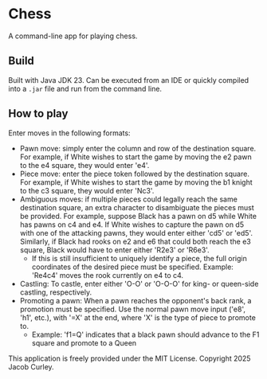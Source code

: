 # Chess

A command-line app for playing chess.

## Build

Built with Java JDK 23. Can be executed from an IDE or quickly compiled into a `.jar` file and run from the command
line.

## How to play

Enter moves in the following formats:

* Pawn move: simply enter the column and row of the destination square. For example, if White wishes to start the game
  by moving the e2 pawn to the e4 square, they would enter 'e4'.
* Piece move: enter the piece token followed by the destination square. For example, if White wishes to start the game
  by moving the b1 knight to the c3 square, they would enter 'Nc3'.
* Ambiguous moves: if multiple pieces could legally reach the same destination square, an extra character to
  disambiguate the pieces must be provided. For example, suppose Black has a pawn on d5 while White has pawns on c4 and
  e4. If White wishes to capture the pawn on d5 with one of the attacking pawns, they would enter either 'cd5' or
  'ed5'. Similarly, if Black had rooks on e2 and e6 that could both reach the e3 square, Black would have to enter
  either 'R2e3' or 'R6e3'.
    * If this is still insufficient to uniquely identify a piece, the full origin coordinates of the desired piece must
      be specified. Example: 'Re4c4' moves the rook currently on e4 to c4.
* Castling: To castle, enter either 'O-O' or 'O-O-O' for king- or queen-side castling, respectively.
* Promoting a pawn: When a pawn reaches the opponent's back rank, a promotion must be specified. Use the normal pawn
  move input ('e8', 'h1', etc.), with '=X' at the end, where 'X' is the type of piece to promote to.
    * Example: 'f1=Q' indicates that a black pawn should advance to the F1 square and promote to a Queen

This application is freely provided under the MIT License. Copyright 2025 Jacob Curley.
